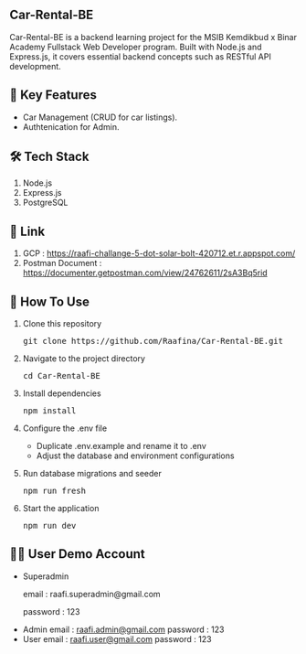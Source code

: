 ## Car-Rental-BE
Car-Rental-BE is a backend learning project for the MSIB Kemdikbud x Binar Academy Fullstack Web Developer program. Built with Node.js and Express.js, it covers essential backend concepts such as RESTful API development.

## 🚀 Key Features
<ul>
    <li>Car Management (CRUD for car listings).</li>
    <li>Authtenication for Admin.</li>
</ul>

## 🛠️ Tech Stack
<ol>
    <li>Node.js</li>
    <li>Express.js</li>
    <li>PostgreSQL</li>
</ol>

## 🔗 Link 
1. GCP : https://raafi-challange-5-dot-solar-bolt-420712.et.r.appspot.com/
2. Postman Document : https://documenter.getpostman.com/view/24762611/2sA3Bq5rid

## 🎯 How To Use
<ol>
    <li>
        <p>Clone this repository</p>
        <p><pre>git clone https://github.com/Raafina/Car-Rental-BE.git</pre></p>
    </li>
    <li>
        <p>Navigate to the project directory</p>
        <p><pre>cd Car-Rental-BE</pre></p>
    </li>
    <li>
        <p>Install dependencies</p>
        <p><pre>npm install</pre></p>
    </li>
    <li>
        <p>Configure the .env file</p>
        <ul>
            <li>Duplicate .env.example and rename it to .env</li>
            <li>Adjust the database and environment configurations</li>
        </ul>
    </li>
    <li>
        <p>Run database migrations and seeder</p>
        <p><pre>npm run fresh</pre></p>
    </li>
    <li>
        <p>Start the application</p>
        <p><pre>npm run dev</pre></p>
    </li>
</ol>



## 🧑‍💻 User Demo Account
- Superadmin
  <p>email : raafi.superadmin@gmail.com</p>
  <p>password : 123</p>
- Admin
  email : raafi.admin@gmail.com
  password : 123
- User
  email : raafi.user@gmail.com
  password : 123


